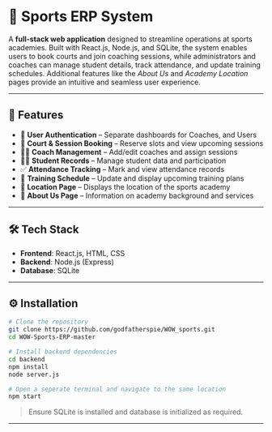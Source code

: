 # 🏅 Sports ERP System

A **full-stack web application** designed to streamline operations at sports academies. Built with React.js, Node.js, and SQLite, the system enables users to book courts and join coaching sessions, while administrators and coaches can manage student details, track attendance, and update training schedules. Additional features like the *About Us* and *Academy Location* pages provide an intuitive and seamless user experience.

---

## 🚀 Features

- 🔐 **User Authentication** – Separate dashboards for Coaches, and Users
- 📅 **Court & Session Booking** – Reserve slots and view upcoming sessions
- 🧑‍🏫 **Coach Management** – Add/edit coaches and assign sessions
- 🧑‍🎓 **Student Records** – Manage student data and participation
- ✅ **Attendance Tracking** – Mark and view attendance records
- 📆 **Training Schedule** – Update and display upcoming training plans
- 📍 **Location Page** – Displays the location of the sports academy
- 📄 **About Us Page** – Information on academy background and services

---

## 🛠 Tech Stack

- **Frontend**: React.js, HTML, CSS
- **Backend**: Node.js (Express)
- **Database**: SQLite

---

## ⚙️ Installation

```bash
# Clone the repository
git clone https://github.com/godfatherspie/WOW_sports.git
cd WOW-Sports-ERP-master

# Install backend dependencies
cd backend
npm install
node server.js

# Open a seperate terminal and navigate to the same location
npm start

```

> Ensure SQLite is installed and database is initialized as required.

---
